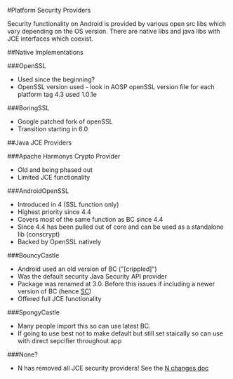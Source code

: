 #Platform Security Providers

Security functionality on Android is provided by various open src libs which vary depending on the OS version. There are native libs and java libs with JCE interfaces which coexist. 

##Native Implementations

###OpenSSL

- Used since the beginning?
- OpenSSL version used - look in AOSP openSSL version file for each platform tag 4.3 used 1.0.1e
	
###BoringSSL
		
- Google patched fork of openSSL
- Transition starting in 6.0

##Java JCE Providers

###Apache Harmonys Crypto Provider
		
- Old and being phased out
- Limited JCE functionality

###AndroidOpenSSL

- Introduced in 4 (SSL function only)
- Highest priority since 4.4
- Covers most of the same function as BC since 4.4
- Since 4.4 has been pulled out of core and can be used as a standalone lib (conscrypt)
- Backed by OpenSSL natively

###BouncyCastle

- Android used an old version of BC ("[crippled]")
- Was the default security Java Security API provider
- Package was renamed at 3.0. Before this issues if including a newer version of BC (hence [SC](https://rtyley.github.io/spongycastle/))
- Offered full JCE functionality

###SpongyCastle

- Many people import this so can use latest BC. 
- If going to use best not to make default but still set staically so can use with direct sepcifier throughout app

###None?

- N has removed all JCE security providers! See the [N changes doc](https://github.com/doridori/Android-Security-Reference/blob/master/changes/N.md)



